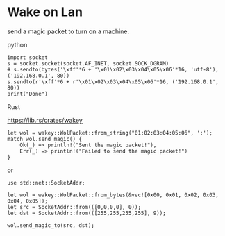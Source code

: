# Wake on Lan

send a magic packet to turn on a machine.

python

```
import socket
s = socket.socket(socket.AF_INET, socket.SOCK_DGRAM)
# s.sendto(bytes('\xff'*6 + '\x01\x02\x03\x04\x05\x06'*16, 'utf-8'), ('192.168.0.1', 80))
s.sendto(r'\xff'*6 + r'\x01\x02\x03\x04\x05\x06'*16, ('192.168.0.1', 80))
print("Done")
```

Rust

https://lib.rs/crates/wakey


```
let wol = wakey::WolPacket::from_string("01:02:03:04:05:06", ':');
match wol.send_magic() {
    Ok(_) => println!("Sent the magic packet!"),
    Err(_) => println!("Failed to send the magic packet!")
}
```

or

```
use std::net::SocketAddr;

let wol = wakey::WolPacket::from_bytes(&vec![0x00, 0x01, 0x02, 0x03, 0x04, 0x05]);
let src = SocketAddr::from(([0,0,0,0], 0));
let dst = SocketAddr::from(([255,255,255,255], 9));

wol.send_magic_to(src, dst);
```
